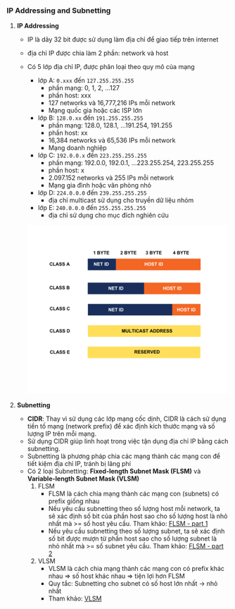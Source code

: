 ### IP Addressing and Subnetting

1. **IP Addressing**
    - IP là dãy 32 bit được sử dụng làm địa chỉ để giao tiếp trên internet
    - địa chỉ IP được chia làm 2 phần: network và host
    - Có 5 lớp địa chỉ IP, được phân loại theo quy mô của mạng
        - lớp A: <code>0.xxx</code> đến <code>127.255.255.255</code>
            - phần mạng: 0, 1, 2, ...127
            - phần host: xxx
            - 127 networks và 16,777,216 IPs mỗi network
            - Mạng quốc gia hoặc các ISP lớn
        - lớp B: <code>128.0.xx</code> đến <code>191.255.255.255</code>
            - phần mạng: 128.0, 128.1, ...191.254, 191.255
            - phần host: xx
            - 16,384 networks và 65,536 IPs mỗi network
            - Mạng doanh nghiệp
        - lớp C: <code>192.0.0.x</code> đến <code>223.255.255.255</code>
            - phần mạng: 192.0.0, 192.0.1, ...223.255.254, 223.255.255
            - phần host: x
            - 2.097.152 networks và 255 IPs mỗi network
            - Mạng gia đình hoặc văn phòng nhỏ
        - lớp D: <code>224.0.0.0</code> đến <code>239.255.255.255</code> 
            - địa chỉ multicast sử dụng cho truyền dữ liệu nhóm
        - lớp E: <code>240.0.0.0</code> đến <code>255.255.255.255</code>
            - địa chỉ sử dụng cho mục đích nghiên cứu

        ![](../image/Class-of-IP-Address.png)

2. **Subnetting**
    - **CIDR**: Thay vì sử dụng các lớp mạng cốc dịnh, CIDR là cách sử dụng tiền tố mạng (network prefix) để xác định kích thước mạng và số lượng IP trên mỗi mạng.
    - Sử dụng CIDR giúp linh hoạt trong việc tận dụng địa chỉ IP bằng cách subnetting.
    - Subnetting là phương pháp chia các mạng thành các mạng con để tiết kiệm địa chỉ IP, tránh bị lãng phí
    - Có 2 loại Subnetting: **Fixed-length Subnet Mask (FLSM)** và **Variable-length Subnet Mask (VLSM)**
        1. FLSM
            - FLSM là cách chia mạng thành các mạng con (subnets) có prefix giống nhau
            - Nếu yêu cầu subnetting theo số lượng host mỗi network, ta sẽ xác định số bit của phần host sao cho số lượng host là nhỏ nhất mà >= số host yêu cầu. Tham khảo: [FLSM - part 1](https://www.youtube.com/watch?v=bQ8sdpGQu8c)
            - Nếu yêu cầu subnetting theo số lượng subnet, ta sẽ xác định số bit được mượn từ phần host sao cho số lượng subnet là nhỏ nhất mà >= số subnet yêu cầu. Tham khảo: [FLSM - part 2](https://www.youtube.com/watch?v=IGhd-0di0Qo&t=18s)
        2. VLSM
            - VLSM là cách chia mạng thành các mạng con có prefix khác nhau => số host khác nhau => tiện lợi hơn FLSM
            - Quy tắc: Subnetting cho subnet có số host lớn nhất -> nhỏ nhất
            - Tham khảo: [VLSM](https://www.youtube.com/watch?v=z-JqCedc9EI&t=654s)